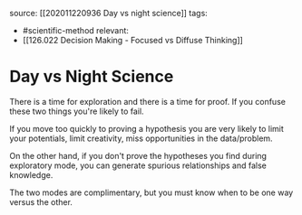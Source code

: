 source: [[202011220936 Day vs night science]]
tags:
- #scientific-method 
relevant:
- [[126.022 Decision Making - Focused vs Diffuse Thinking]]

# Day vs Night Science

There is a time for exploration and there is a time for proof. If you confuse these two things you're likely to fail.

If you move too quickly to proving a hypothesis you are very likely to limit your potentials, limit creativity, miss opportunities in the data/problem. 

On the other hand, if you don't prove the hypotheses you find during exploratory mode, you can generate spurious relationships and false knowledge.

The two modes are complimentary, but you must know when to be one way versus the other.
